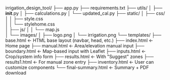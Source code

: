 irrigation_design_tool/
├── app.py
├── requirements.txt
├── utils/
│   ├── __init__.py
│   ├── calculations.py
│   └── updated_cal.py
├── static/
│   ├── css/
│   │   ├── style.css        
│   │   └── stylehome.css     
│   ├── js/
│   │   └── map.js             
│   └── images/
│       ├── logo.png
│       └── irrigation.png
└── templates/
    ├── base.html              ← HTML base layout (navbar, head, etc.)
    ├── index.html             ← Home page
    ├── manual.html            ← Area/elevation manual input
    ├── boundary.html          ← Map-based input with Leaflet
    ├── inputs.html            ← Crop/system info form
    ├── results.html           ← With "Suggest" zones
    ├── results1.html          ← For manual zone entry
    ├── inventory.html         ← User can customize components
    └── final-summary.html     ← Summary + PDF download
